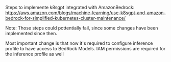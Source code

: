 Steps to implemente k8sgpt integrated with AmazonBedrock: https://aws.amazon.com/blogs/machine-learning/use-k8sgpt-and-amazon-bedrock-for-simplified-kubernetes-cluster-maintenance/

Note: Those steps could pottentially fail, since some changes have been implemented since then.

Most important change is that now it's required to configure inference profile to have access to BedRock Models.
IAM permissions are required for the inference profile as well

